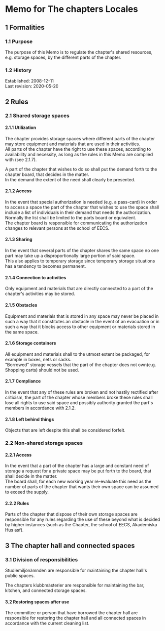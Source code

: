 # Memo for The chapters Locales

## 1 Formalities

### 1.1 Purpose

The purpose of this Memo is to regulate the chapter's shared resources, e.g. storage spaces, by the different parts of the chapter.

### 1.2 History

Established: 2008-12-11  
Last revision: 2020-05-20

## 2 Rules

### 2.1 Shared storage spaces

#### 2.1.1 Utilization

The chapter provides storage spaces where different parts of the chapter may store equipment and materials that are used in their activities.  
All parts of the chapter have the right to use these spaces, according to availability and necessity, as long as the rules in this Memo are complied with (see 2.1.7).

A part of the chapter that wishes to do so shall put the demand forth to the chapter board, that decides in the matter.  
In the demand the extent of the need shall clearly be presented.

#### 2.1.2 Access

In the event that special authorization is needed (e.g. a pass-card) in order to access a space the part of the chapter that wishes to use the space shall include a list of individuals in their demand that needs the authorization.  
Normally the list shall be limited to the parts board or equivalent.  
The chapter board is responsible for communicating the authorization changes to relevant persons at the school of EECS.

#### 2.1.3 Sharing

In the event that several parts of the chapter shares the same space no one part may take up a disproportionally large portion of said space.  
This also applies to temporary storage since temporary storage situations has a tendency to becomes permanent.

#### 2.1.4 Connection to activities

Only equipment and materials that are directly connected to a part of the chapter's activities may be stored.

#### 2.1.5 Obstacles

Equipment and materials that is stored in any space may never be placed in such a way that it constitutes an obstacle in the event of an evacuation or in such a way that it blocks access to other equipment or materials stored in the same space.

#### 2.1.6 Storage containers

All equipment and materials shall to the utmost extent be packaged, for example in boxes, nets or sacks.  
"Borrowed" storage vessels that the part of the chapter does not own(e.g. Shopping carts) should not be used.

#### 2.1.7 Compliance

In the event that any of these rules are broken and not hastily rectified after criticism, the part of the chapter whose members broke these rules shall lose all rights to use said space and possibly authority granted the part's members in accordance with 2.1.2.

#### 2.1.8 Left behind things

Objects that are left despite this shall be considered forfeit.

### 2.2 Non-shared storage spaces

#### 2.2.1 Access

In the event that a part of the chapter has a large and constant need of storage a request for a private space may be put forth to the board, that shall decide in the matter.  
The board shall, for each new working year re-evaluate this need as the number of parts of the chapter that wants their own space can be assumed to exceed the supply.

#### 2.2.2 Rules

Parts of the chapter that dispose of their own storage spaces are responsible for any rules regarding the use of these beyond what is decided by higher instances (such as the Chapter, the school of EECS, Akademiska Hus asf).

## 3 The chapter hall and connected spaces

### 3.1 Division of responsibilities

Studiemiljönämnden are responsible for maintaining the chapter hall's public spaces.

The chapters klubbmästerier are responsible for maintaining the bar, kitchen, and connected storage spaces.

#### 3.2 Restoring spaces after use

The committee or person that have borrowed the chapter hall are responsible for restoring the chapter hall and all connected spaces in accordance with the current cleaning list.
